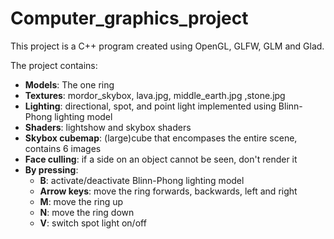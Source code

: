 # Computer_graphics_project
This project is a C++ program created using OpenGL, GLFW, GLM and Glad.

The project contains:
* **Models**: The one ring
* **Textures**: mordor_skybox, lava.jpg, middle_earth.jpg ,stone.jpg
* **Lighting**: directional, spot, and point light implemented using Blinn-Phong lighting model
* **Shaders**: lightshow and skybox shaders
* **Skybox cubemap**: (large)cube that encompases the entire scene, contains 6 images
* **Face culling**: if a side on an object cannot be seen, don't render it
* **By pressing**:
  * **B**: activate/deactivate Blinn-Phong lighting model
  * **Arrow keys**: move the ring forwards, backwards, left and right
  * **M**: move the ring up
  * **N**: move the ring down
  * **V**: switch spot light on/off